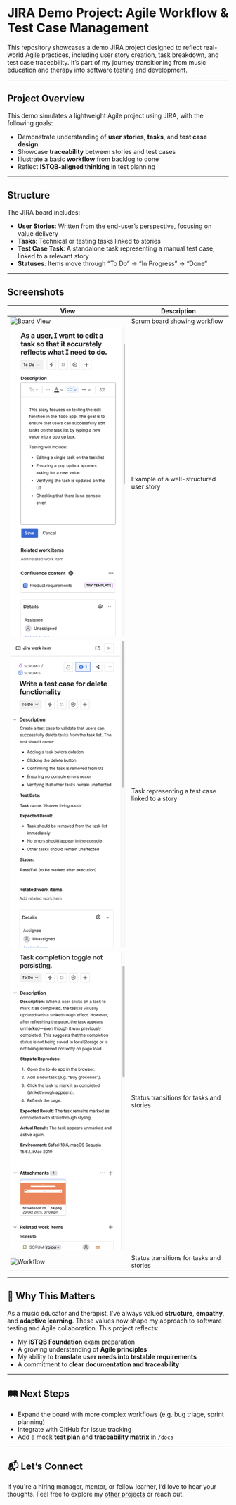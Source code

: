 # JIRA Demo Project: Agile Workflow & Test Case Management

This repository showcases a demo JIRA project designed to reflect real-world Agile practices, including user story creation, task breakdown, and test case traceability. It’s part of my journey transitioning from music education and therapy into software testing and development.

---

## Project Overview

This demo simulates a lightweight Agile project using JIRA, with the following goals:

- Demonstrate understanding of **user stories**, **tasks**, and **test case design**
- Showcase **traceability** between stories and test cases
- Illustrate a basic **workflow** from backlog to done
- Reflect **ISTQB-aligned thinking** in test planning

---

## Structure

The JIRA board includes:

- **User Stories**: Written from the end-user’s perspective, focusing on value delivery
- **Tasks**: Technical or testing tasks linked to stories
- **Test Case Task**: A standalone task representing a manual test case, linked to a relevant story
- **Statuses**: Items move through “To Do” → “In Progress” → “Done”

---

## Screenshots

| View | Description |
|------|-------------|
| ![Board View](screenshots/board_view.png) | Scrum board showing workflow |
| ![User Story](screenshots/user_story.png) | Example of a well-structured user story |
| ![Test Case](screenshots/test_case.png) | Task representing a test case linked to a story |
| ![Bug Report](screenshots/bug_report.png) | Status transitions for tasks and stories |
| ![Workflow](screenshots/work_flow.png) | Status transitions for tasks and stories |

---

## 🧠 Why This Matters

As a music educator and therapist, I’ve always valued **structure**, **empathy**, and **adaptive learning**. These values now shape my approach to software testing and Agile collaboration. This project reflects:

- My **ISTQB Foundation** exam preparation
- A growing understanding of **Agile principles**
- My ability to **translate user needs into testable requirements**
- A commitment to **clear documentation and traceability**

---

## 🛤️ Next Steps

- Expand the board with more complex workflows (e.g. bug triage, sprint planning)
- Integrate with GitHub for issue tracking
- Add a mock **test plan** and **traceability matrix** in `/docs`

---

## 📬 Let’s Connect

If you're a hiring manager, mentor, or fellow learner, I’d love to hear your thoughts. Feel free to explore my [other projects](https://github.com/Tmoorin7) or reach out.
